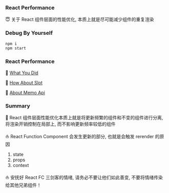 ### React Performance

:innocent: 关于 React 组件层面的性能优化, 本质上就是尽可能减少组件的重复渲染

### Debug By Yourself

```bash
npm i
npm start
```

### React Performance

:doughnut: [What You Did](./src/what-you-did/readme.md)

:custard: [How About Slot](./src/how-about-slot/readme.md)

:bread: [About Memo Api](./src/about-memo-api/readme.md)

### Summary

:speedboat: React 组件层面性能优化本质上就是将更新频繁的组件和不变的组件进行分离, 将渲染开销控制在局部上, 而不影响更新频率较低的组件

:sailboat: React Function Component 会发生更新的部分, 也就是会触发 rerender 的原因
  1. state
  2. props
  3. context

:boat: 安抚好 React FC 三剑客的情绪, 请务必不要让他们如此善变, 不要将情绪传染给其他兄弟组件！
